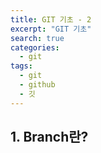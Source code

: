 ```yaml
---
title: GIT 기초 - 2
excerpt: "GIT 기초"
search: true
categories:
  - git
tags:
  - git
  - github
  - 깃
---
```


<h2> 1. Branch란? </h2>
